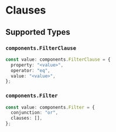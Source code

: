 # Clauses


## Supported Types

### `components.FilterClause`

```typescript
const value: components.FilterClause = {
  property: "<value>",
  operator: "eq",
  value: "<value>",
};
```

### `components.Filter`

```typescript
const value: components.Filter = {
  conjunction: "or",
  clauses: [],
};
```

